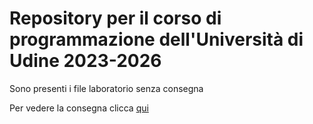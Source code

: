 <h1><b>Repository per il corso di programmazione dell'Università di Udine 2023-2026</b></h1>
<p>Sono presenti i file laboratorio senza consegna</p>
<p>Per vedere la consegna clicca <a href="https://users.dimi.uniud.it/~claudio.mirolo/teaching/programmazione/index.html" target="_blank">qui</a></p>
